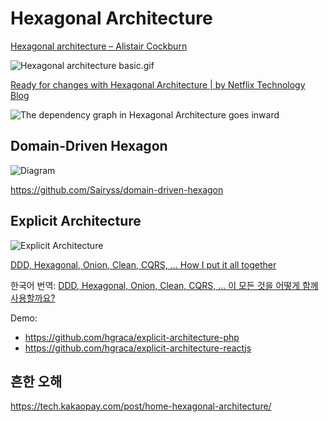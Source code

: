 # Hexagonal Architecture

[Hexagonal architecture – Alistair Cockburn](https://alistair.cockburn.us/hexagonal-architecture/)

![Hexagonal architecture basic.gif](https://alistair.cockburn.us/wp-content/uploads/2018/02/Hexagonal-architecture-basic-1.gif)

[Ready for changes with Hexagonal Architecture | by Netflix Technology Blog](https://netflixtechblog.com/ready-for-changes-with-hexagonal-architecture-b315ec967749)

![The dependency graph in Hexagonal Architecture goes inward](https://miro.medium.com/max/1400/1*NfFzI7Z-E3ypn8ahESbDzw.webp)

## Domain-Driven Hexagon

![Diagram](https://github.com/Sairyss/domain-driven-hexagon/blob/master/assets/images/DomainDrivenHexagon.png)

<https://github.com/Sairyss/domain-driven-hexagon>

## Explicit Architecture

![Explicit Architecture](https://docs.google.com/drawings/d/e/2PACX-1vQ5ps72uaZcEJzwnJbPhzUfEeBbN6CJ04j7hl2i3K2HHatNcsoyG2tgX2vnrN5xxDKLp5Jm5bzzmZdv/pub?w=960&amp;h=657)

[DDD, Hexagonal, Onion, Clean, CQRS, … How I put it all together](https://herbertograca.com/2017/11/16/explicit-architecture-01-ddd-hexagonal-onion-clean-cqrs-how-i-put-it-all-together/)

한국어 번역:
[DDD, Hexagonal, Onion, Clean, CQRS, … 이 모든 것을 어떻게 함께 사용할까요?](https://junghan92.medium.com/%EB%B2%88%EC%97%AD-ddd-hexagonal-onion-clean-cqrs-%EC%9D%B4-%EB%AA%A8%EB%93%A0-%EA%B2%83%EC%9D%84-%EC%96%B4%EB%96%BB%EA%B2%8C-%ED%95%A8%EA%BB%98-%EC%82%AC%EC%9A%A9%ED%95%A0%EA%B9%8C%EC%9A%94-7453ead460d4)

Demo:
- <https://github.com/hgraca/explicit-architecture-php>
- <https://github.com/hgraca/explicit-architecture-reactjs>

## 흔한 오해

https://tech.kakaopay.com/post/home-hexagonal-architecture/
